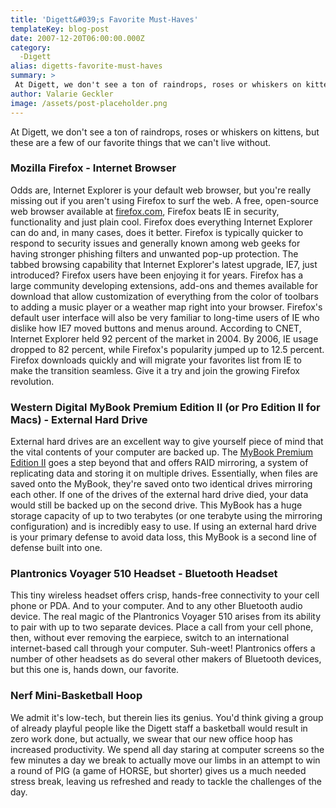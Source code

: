 ```yaml
---
title: 'Digett&#039;s Favorite Must-Haves'
templateKey: blog-post
date: 2007-12-20T06:00:00.000Z
category: 
  -Digett
alias: digetts-favorite-must-haves
summary: > 
 At Digett, we don't see a ton of raindrops, roses or whiskers on kittens, but these are a few of our favorite things that we can't live without.
author: Valarie Geckler
image: /assets/post-placeholder.png
---
```


At Digett, we don't see a ton of raindrops, roses or whiskers on kittens, but these are a few of our favorite things that we can't live without.

### Mozilla Firefox - Internet Browser

Odds are, Internet Explorer is your default web browser, but you're really missing out if you aren't using Firefox to surf the web. A free, open-source web browser available at [firefox.com](http://firefox.com/), Firefox beats IE in security, functionality and just plain cool. Firefox does everything Internet Explorer can do and, in many cases, does it better. Firefox is typically quicker to respond to security issues and generally known among web geeks for having stronger phishing filters and unwanted pop-up protection. The tabbed browsing capability that Internet Explorer's latest upgrade, IE7, just introduced? Firefox users have been enjoying it for years. Firefox has a large community developing extensions, add-ons and themes available for download that allow customization of everything from the color of toolbars to adding a music player or a weather map right into your browser. Firefox's default user interface will also be very familiar to long-time users of IE who dislike how IE7 moved buttons and menus around. According to CNET, Internet Explorer held 92 percent of the market in 2004. By 2006, IE usage dropped to 82 percent, while Firefox's popularity jumped up to 12.5 percent. Firefox downloads quickly and will migrate your favorites list from IE to make the transition seamless. Give it a try and join the growing Firefox revolution.

### Western Digital MyBook Premium Edition II (or Pro Edition II for Macs) - External Hard Drive

External hard drives are an excellent way to give yourself piece of mind that the vital contents of your computer are backed up. The [MyBook Premium Edition II](http://www.wdc.com/en/products/Products.asp?DriveID=342) goes a step beyond that and offers RAID mirroring, a system of replicating data and storing it on multiple drives. Essentially, when files are saved onto the MyBook, they're saved onto two identical drives mirroring each other. If one of the drives of the external hard drive died, your data would still be backed up on the second drive. This MyBook has a huge storage capacity of up to two terabytes (or one terabyte using the mirroring configuration) and is incredibly easy to use. If using an external hard drive is your primary defense to avoid data loss, this MyBook is a second line of defense built into one.

### Plantronics Voyager 510 Headset - Bluetooth Headset

This tiny wireless headset offers crisp, hands-free connectivity to your cell phone or PDA. And to your computer. And to any other Bluetooth audio device. The real magic of the Plantronics Voyager 510 arises from its ability to pair with up to two separate devices. Place a call from your cell phone, then, without ever removing the earpiece, switch to an international internet-based call through your computer. Suh-weet! Plantronics offers a number of other headsets as do several other makers of Bluetooth devices, but this one is, hands down, our favorite.

### Nerf Mini-Basketball Hoop

We admit it's low-tech, but therein lies its genius. You'd think giving a group of already playful people like the Digett staff a basketball would result in zero work done, but actually, we swear that our new office hoop has increased productivity. We spend all day staring at computer screens so the few minutes a day we break to actually move our limbs in an attempt to win a round of PIG (a game of HORSE, but shorter) gives us a much needed stress break, leaving us refreshed and ready to tackle the challenges of the day.